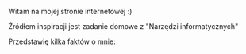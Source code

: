 Witam na mojej stronie internetowej :)

Źródłem inspiracji jest zadanie domowe z "Narzędzi informatycznych"

Przedstawię kilka faktów o mnie:
 

